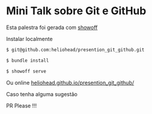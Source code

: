 # Mini Talk sobre Git e GitHub

Esta palestra foi gerada com [showoff](https://github.com/puppetlabs/showoff/)

Instalar localmente

```bash
$ git@github.com:heliohead/presention_git_github.git
```

```bash
$ bundle install
```

```bash
$ showoff serve
```
Ou online [heliohead.github.io/presention_git_github/](http://heliohead.github.io/presention_git_github/)

Caso tenha alguma sugestão

PR Please !!!
